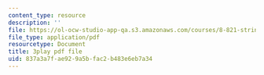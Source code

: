 ```yaml
---
content_type: resource
description: ''
file: https://ol-ocw-studio-app-qa.s3.amazonaws.com/courses/8-821-string-theory-and-holographic-duality-fall-2014/837a3a7fae929a5bfac2b483e6eb7a34_gLYwLyeE8oU.pdf
file_type: application/pdf
resourcetype: Document
title: 3play pdf file
uid: 837a3a7f-ae92-9a5b-fac2-b483e6eb7a34
---
```

